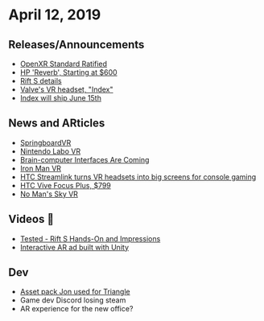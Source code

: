 # April 12, 2019

## Releases/Announcements
-   [OpenXR Standard Ratified](https://www.roadtovr.com/openxr-0-9-provisional-release-microsoft-oculus-collabora-implementations/)
-   [HP 'Reverb', Starting at $600](https://www.roadtovr.com/hp-reverb-vr-headset-announcement-price-release-date/)
-   [Rift S details](https://www.theverge.com/2019/3/20/18273152/oculus-rift-s-vr-headset-announced-pricing-release-date-features-gdc-2019)
-   [Valve's VR headset, "Index"](https://www.pcgamer.com/valves-vr-headset-is-called-index-and-its-coming-soon/)
-   [Index will ship June 15th](https://www.engadget.com/2019/04/01/valve-index-june-15-ship-date-listing/)

## News and ARticles
-   [SpringboardVR](https://springboardvr.com/)
-   [Nintendo Labo VR](https://www.theverge.com/2019/3/21/18274405/nintendo-labo-vr-kit-switch-hands-on)
-   [Brain-computer Interfaces Are Coming](https://www.roadtovr.com/valve-brain-computer-interfaces-vr-ar-gdc-2019/)
-   [Iron Man VR](https://www.polygon.com/2019/3/25/18281425/marvel-iron-man-vr-playstation-vr-release-date-price)
-   [HTC Streamlink turns VR headsets into big screens for console gaming](https://www.engadget.com/2019/03/26/htc-streamlink-vr-console-gaming/)
-   [HTC Vive Focus Plus, $799](https://www.engadget.com/2019/03/25/htc-vive-focus-plus-availability/)
-   [No Man's Sky VR](https://variety.com/2019/gaming/news/no-mans-sky-vr-psvr-1203171873/)

## Videos :movie_camera:
-   [Tested - Rift S Hands-On and Impressions](https://www.youtube.com/watch?v=2vtryRHVg_I)
-   [Interactive AR ad built with Unity](https://www.reddit.com/r/Unity3D/comments/b59ecu/just_finished_this_interactive_ad_for_a_client/?utm_source=share&utm_medium=web2x)

## Dev
-   [Asset pack Jon used for Triangle](https://assetstore.unity.com/packages/3d/props/low-poly-ultimate-pack-54733)
-   Game dev Discord losing steam
-   AR experience for the new office?

